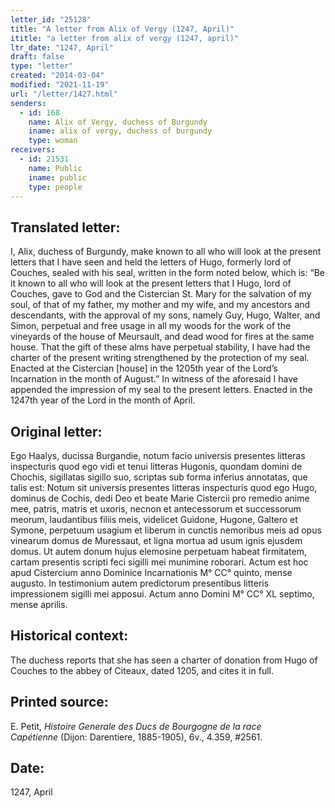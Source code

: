 ```yaml
---
letter_id: "25128"
title: "A letter from Alix of Vergy (1247, April)"
ititle: "a letter from alix of vergy (1247, april)"
ltr_date: "1247, April"
draft: false
type: "letter"
created: "2014-03-04"
modified: "2021-11-19"
url: "/letter/1427.html"
senders:
  - id: 168
    name: Alix of Vergy, duchess of Burgundy
    iname: alix of vergy, duchess of burgundy
    type: woman
receivers:
  - id: 21531
    name: Public
    iname: public
    type: people
---
```

<h2> Translated letter:</h2>I, Alix, duchess of Burgundy, make known to all who will look at the present letters that I have seen and held the letters of Hugo, formerly lord of Couches, sealed with his seal, written in the form noted below, which is:  “Be it known to all who will look at the present letters that I Hugo, lord of Couches, gave to God and the Cistercian St. Mary for the salvation of  my soul, of that of my father, my mother and my wife, and my ancestors and descendants, with the approval of my sons, namely Guy, Hugo, Walter, and Simon, perpetual and free usage in all my woods for the work of the vineyards of the house of Meursault, and dead wood for fires at the same house.  That the gift of these alms have perpetual stability, I have had the charter of the present writing strengthened by the protection of my seal.  Enacted at the Cistercian [house] in the 1205th year of the Lord’s Incarnation in the month of August.” In witness of the aforesaid I have appended the impression of my seal to the present letters.  Enacted in the 1247th year of the Lord in the month of April.
<h2 class="mt-4"> Original letter:</h2>Ego Haalys, ducissa Burgandie, notum facio universis presentes litteras inspecturis quod ego vidi et tenui litteras Hugonis, quondam domini de Chochis, sigillatas sigillo suo, scriptas sub forma inferius annotatas, que talis est: Notum sit universis presentes litteras inspecturis quod ego Hugo, dominus de Cochis, dedi Deo et beate Marie Cistercii pro remedio anime mee, patris, matris et uxoris, necnon et antecessorum et successorum meorum, laudantibus filiis meis, videlicet Guidone, Hugone, Galtero et Symone, perpetuum usagium et liberum in cunctis nemoribus meis ad opus vinearum domus de Muressaut, et ligna mortua ad usum ignis ejusdem domus. Ut autem donum hujus elemosine perpetuam habeat firmitatem, cartam presentis scripti feci sigilli mei munimine roborari. Actum est hoc apud Cistercium anno Dominice Incarnationis M° CC° quinto, mense augusto. In testimonium autem predictorum presentibus litteris impressionem sigilli mei apposui. Actum anno Domini M° CC° XL septimo, mense aprilis.
<h2 class="mt-4"> Historical context:</h2>The duchess reports that she has seen a charter of donation from Hugo of Couches to the abbey of Citeaux, dated 1205, and cites it in full.
<h2 class="mt-4"> Printed source:</h2><p>E. Petit, <em>Histoire Generale des Ducs de Bourgogne&nbsp;</em><i>de la race Capétienne&nbsp;</i>(Dijon: Darentiere, 1885-1905), 6v., 4.359, #2561.</p><h2 class="mt-4"> Date:</h2>1247, April